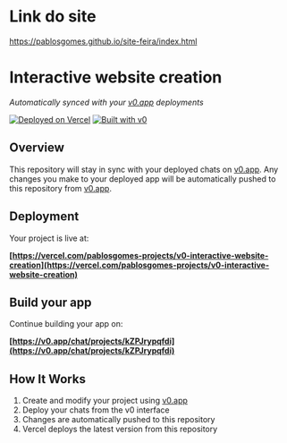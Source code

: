 # Link do site

https://pablosgomes.github.io/site-feira/index.html



# Interactive website creation

*Automatically synced with your [v0.app](https://v0.app) deployments*

[![Deployed on Vercel](https://img.shields.io/badge/Deployed%20on-Vercel-black?style=for-the-badge&logo=vercel)](https://vercel.com/pablosgomes-projects/v0-interactive-website-creation)
[![Built with v0](https://img.shields.io/badge/Built%20with-v0.app-black?style=for-the-badge)](https://v0.app/chat/projects/kZPJrypqfdi)

## Overview

This repository will stay in sync with your deployed chats on [v0.app](https://v0.app).
Any changes you make to your deployed app will be automatically pushed to this repository from [v0.app](https://v0.app).

## Deployment

Your project is live at:

**[https://vercel.com/pablosgomes-projects/v0-interactive-website-creation](https://vercel.com/pablosgomes-projects/v0-interactive-website-creation)**

## Build your app

Continue building your app on:

**[https://v0.app/chat/projects/kZPJrypqfdi](https://v0.app/chat/projects/kZPJrypqfdi)**

## How It Works

1. Create and modify your project using [v0.app](https://v0.app)
2. Deploy your chats from the v0 interface
3. Changes are automatically pushed to this repository
4. Vercel deploys the latest version from this repository
